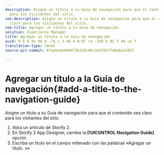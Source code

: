 ```yaml
---
description: Asigne un título a su Guía de navegación para que el contenido sea claro
  para los visitantes del sitio.
seo-description: Asigne un título a su Guía de navegación para que el contenido sea
  claro para los visitantes del sitio.
seo-title: Agregar un título a la Guía de navegación
solution: Experience Manager
title: Agregar un título a la Guía de navegación
uuid: 9 b 8 de 96 d -76 c 3-46 d 0-97 ce -338 b 01 f 49 ca 7
translation-type: tm+mt
source-git-commit: 67aeb3de964473b326c88c3a3f81ff48a6a12652

---
```



# Agregar un título a la Guía de navegación{#add-a-title-to-the-navigation-guide}

Asigne un título a su Guía de navegación para que el contenido sea claro para los visitantes del sitio.

1. Abra un artículo de Storify 2.
1. En Storify 2 App Designer, cambie la **[!UICONTROL Navigation Guide]** opción.
1. Escriba un título en el campo rellenado con las palabras «Agregar un título. »»

